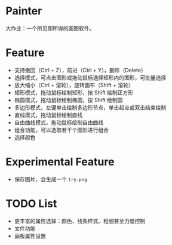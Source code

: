# Painter

大作业：一个所见即所得的画图软件。

# Feature

- 支持撤回（Ctrl + Z），前进（Ctrl + Y），删除（Delete）
- 选择模式，可点击图形或拖动鼠标选择矩形内的图形，可批量选择
- 放大缩小（Ctrl + 滚轮），旋转画布（Shift + 滚轮）
- 矩形模式，拖动鼠标绘制矩形，按 Shift 绘制正方形
- 椭圆模式，拖动鼠标绘制椭圆，按 Shift 绘制圆
- 多边形模式，左键单击绘制多边形节点，单击起点或双击结束绘制
- 直线模式，拖动鼠标绘制直线
- 自由曲线模式，拖动鼠标绘制自由曲线
- 组合功能，可以选取若干个图形进行组合
- 选择颜色

# Experimental Feature

- 保存图片，会生成一个 `try.png`

# TODO List

- 更丰富的属性选择：颜色、线条样式、粗细甚至力度控制
- 文件功能
- 画板属性设置